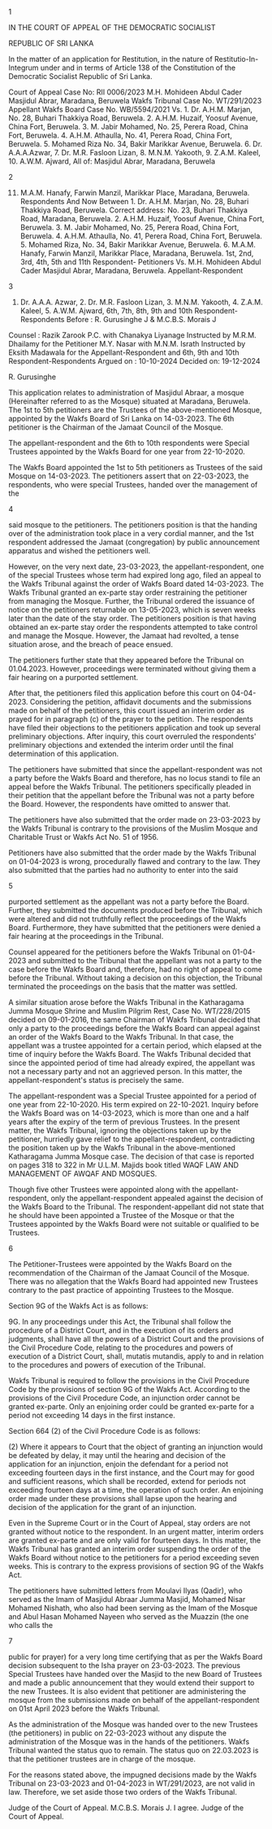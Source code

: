 1

IN THE COURT OF APPEAL OF THE DEMOCRATIC SOCIALIST

REPUBLIC OF SRI LANKA

In the matter of an application for Restitution, in the nature of Restitutio-In-Integrum under and in terms of Article 138 of the Constitution of the Democratic Socialist Republic of Sri Lanka.

Court of Appeal Case No: RII 0006/2023 M.H. Mohideen Abdul Cader Masjidul Abrar, Maradana, Beruwela Wakfs Tribunal Case No. WT/291/2023 Appellant Wakfs Board Case No. WB/5594/2021 Vs. 1. Dr. A.H.M. Marjan, No. 28, Buhari Thakkiya Road, Beruwela. 2. A.H.M. Huzaif, Yoosuf Avenue, China Fort, Beruwela. 3. M. Jabir Mohamed, No. 25, Perera Road, China Fort, Beruwela. 4. A.H.M. Athaulla, No. 41, Perera Road, China Fort, Beruwela. 5. Mohamed Riza No. 34, Bakir Marikkar Avenue, Beruwela. 6. Dr. A.A.A.Azwar, 7. Dr. M.R. Fasloon Lizan, 8. M.N.M. Yakooth, 9. Z.A.M. Kaleel, 10. A.W.M. Ajward, All of: Masjidul Abrar, Maradana, Beruwela

2

11. M.A.M. Hanafy, Farwin Manzil, Marikkar Place, Maradana, Beruwela. Respondents And Now Between 1. Dr. A.H.M. Marjan, No. 28, Buhari Thakkiya Road, Beruwela. Correct address: No. 23, Buhari Thakkiya Road, Maradana, Beruwela. 2. A.H.M. Huzaif, Yoosuf Avenue, China Fort, Beruwela. 3. M. Jabir Mohamed, No. 25, Perera Road, China Fort, Beruwela. 4. A.H.M. Athaulla, No. 41, Perera Road, China Fort, Beruwela. 5. Mohamed Riza, No. 34, Bakir Marikkar Avenue, Beruwela. 6. M.A.M. Hanafy, Farwin Manzil, Marikkar Place, Maradana, Beruwela. 1st, 2nd, 3rd, 4th, 5th and 11th Respondent- Petitioners Vs. M.H. Mohideen Abdul Cader Masjidul Abrar, Maradana, Beruwela. Appellant-Respondent

3

1. Dr. A.A.A. Azwar, 2. Dr. M.R. Fasloon Lizan, 3. M.N.M. Yakooth, 4. Z.A.M. Kaleel, 5. A.W.M. Ajward, 6th, 7th, 8th, 9th and 10th Respondent- Respondents Before : R. Gurusinghe J & M.C.B.S. Morais J

Counsel : Razik Zarook P.C. with Chanakya Liyanage Instructed by M.R.M. Dhailamy for the Petitioner M.Y. Nasar with M.N.M. Israth Instructed by Eksith Madawala for the Appellant-Respondent and 6th, 9th and 10th Respondent-Respondents Argued on : 10-10-2024 Decided on: 19-12-2024

R. Gurusinghe

This application relates to administration of Masjidul Abraar, a mosque (Hereinafter referred to as the Mosque) situated at Maradana, Beruwela. The 1st to 5th petitioners are the Trustees of the above-mentioned Mosque, appointed by the Wakfs Board of Sri Lanka on 14-03-2023. The 6th petitioner is the Chairman of the Jamaat Council of the Mosque.

The appellant-respondent and the 6th to 10th respondents were Special Trustees appointed by the Wakfs Board for one year from 22-10-2020.

The Wakfs Board appointed the 1st to 5th petitioners as Trustees of the said Mosque on 14-03-2023. The petitioners assert that on 22-03-2023, the respondents, who were special Trustees, handed over the management of the

4

said mosque to the petitioners. The petitioners position is that the handing over of the administration took place in a very cordial manner, and the 1st respondent addressed the Jamaat (congregation) by public announcement apparatus and wished the petitioners well.

However, on the very next date, 23-03-2023, the appellant-respondent, one of the special Trustees whose term had expired long ago, filed an appeal to the Wakfs Tribunal against the order of Wakfs Board dated 14-03-2023. The Wakfs Tribunal granted an ex-parte stay order restraining the petitioner from managing the Mosque. Further, the Tribunal ordered the issuance of notice on the petitioners returnable on 13-05-2023, which is seven weeks later than the date of the stay order. The petitioners position is that having obtained an ex-parte stay order the respondents attempted to take control and manage the Mosque. However, the Jamaat had revolted, a tense situation arose, and the breach of peace ensued.

The petitioners further state that they appeared before the Tribunal on 01.04.2023. However, proceedings were terminated without giving them a fair hearing on a purported settlement.

After that, the petitioners filed this application before this court on 04-04-2023. Considering the petition, affidavit documents and the submissions made on behalf of the petitioners, this court issued an interim order as prayed for in paragraph (c) of the prayer to the petition. The respondents have filed their objections to the petitioners application and took up several preliminary objections. After inquiry, this court overruled the respondents' preliminary objections and extended the interim order until the final determination of this application.

The petitioners have submitted that since the appellant-respondent was not a party before the Wakfs Board and therefore, has no locus standi to file an appeal before the Wakfs Tribunal. The petitioners specifically pleaded in their petition that the appellant before the Tribunal was not a party before the Board. However, the respondents have omitted to answer that.

The petitioners have also submitted that the order made on 23-03-2023 by the Wakfs Tribunal is contrary to the provisions of the Muslim Mosque and Charitable Trust or Wakfs Act No. 51 of 1956.

Petitioners have also submitted that the order made by the Wakfs Tribunal on 01-04-2023 is wrong, procedurally flawed and contrary to the law. They also submitted that the parties had no authority to enter into the said

5

purported settlement as the appellant was not a party before the Board. Further, they submitted the documents produced before the Tribunal, which were altered and did not truthfully reflect the proceedings of the Wakfs Board. Furthermore, they have submitted that the petitioners were denied a fair hearing at the proceedings in the Tribunal.

Counsel appeared for the petitioners before the Wakfs Tribunal on 01-04-2023 and submitted to the Tribunal that the appellant was not a party to the case before the Wakfs Board and, therefore, had no right of appeal to come before the Tribunal. Without taking a decision on this objection, the Tribunal terminated the proceedings on the basis that the matter was settled.

A similar situation arose before the Wakfs Tribunal in the Katharagama Jumma Mosque Shrine and Muslim Pilgrim Rest, Case No. WT/228/2015 decided on 09-01-2016, the same Chairman of Wakfs Tribunal decided that only a party to the proceedings before the Wakfs Board can appeal against an order of the Wakfs Board to the Wakfs Tribunal. In that case, the appellant was a trustee appointed for a certain period, which elapsed at the time of inquiry before the Wakfs Board. The Wakfs Tribunal decided that since the appointed period of time had already expired, the appellant was not a necessary party and not an aggrieved person. In this matter, the appellant-respondent's status is precisely the same.

The appellant-respondent was a Special Trustee appointed for a period of one year from 22-10-2020. His term expired on 22-10-2021. Inquiry before the Wakfs Board was on 14-03-2023, which is more than one and a half years after the expiry of the term of previous Trustees. In the present matter, the Wakfs Tribunal, ignoring the objections taken up by the petitioner, hurriedly gave relief to the appellant-respondent, contradicting the position taken up by the Wakfs Tribunal in the above-mentioned Katharagama Jumma Mosque case. The decision of that case is reported on pages 318 to 322 in Mr U.L.M. Majids book titled WAQF LAW AND MANAGEMENT OF AWQAF AND MOSQUES.

Though five other Trustees were appointed along with the appellant-respondent, only the appellant-respondent appealed against the decision of the Wakfs Board to the Tribunal. The respondent-appellant did not state that he should have been appointed a Trustee of the Mosque or that the Trustees appointed by the Wakfs Board were not suitable or qualified to be Trustees.

6

The Petitioner-Trustees were appointed by the Wakfs Board on the recommendation of the Chairman of the Jamaat Council of the Mosque. There was no allegation that the Wakfs Board had appointed new Trustees contrary to the past practice of appointing Trustees to the Mosque.

Section 9G of the Wakfs Act is as follows:

9G. In any proceedings under this Act, the Tribunal shall follow the procedure of a District Court, and in the execution of its orders and judgments, shall have all the powers of a District Court and the provisions of the Civil Procedure Code, relating to the procedures and powers of execution of a District Court, shall, mutatis mutandis, apply to and in relation to the procedures and powers of execution of the Tribunal.

Wakfs Tribunal is required to follow the provisions in the Civil Procedure Code by the provisions of section 9G of the Wakfs Act. According to the provisions of the Civil Procedure Code, an injunction order cannot be granted ex-parte. Only an enjoining order could be granted ex-parte for a period not exceeding 14 days in the first instance.

Section 664 (2) of the Civil Procedure Code is as follows:

(2) Where it appears to Court that the object of granting an injunction would be defeated by delay, it may until the hearing and decision of the application for an injunction, enjoin the defendant for a period not exceeding fourteen days in the first instance, and the Court may for good and sufficient reasons, which shall be recorded, extend for periods not exceeding fourteen days at a time, the operation of such order. An enjoining order made under these provisions shall lapse upon the hearing and decision of the application for the grant of an injunction.

Even in the Supreme Court or in the Court of Appeal, stay orders are not granted without notice to the respondent. In an urgent matter, interim orders are granted ex-parte and are only valid for fourteen days. In this matter, the Wakfs Tribunal has granted an interim order suspending the order of the Wakfs Board without notice to the petitioners for a period exceeding seven weeks. This is contrary to the express provisions of section 9G of the Wakfs Act.

The petitioners have submitted letters from Moulavi Ilyas (Qadir), who served as the Imam of Masjidul Abraar Jumma Masjid, Mohamed Nisar Mohamed Nishath, who also had been serving as the Imam of the Mosque and Abul Hasan Mohamed Nayeen who served as the Muazzin (the one who calls the

7

public for prayer) for a very long time certifying that as per the Wakfs Board decision subsequent to the Isha prayer on 23-03-2023. The previous Special Trustees have handed over the Masjid to the new Board of Trustees and made a public announcement that they would extend their support to the new Trustees. It is also evident that petitioner are administering the mosque from the submissions made on behalf of the appellant-respondent on 01st April 2023 before the Wakfs Tribunal.

As the administration of the Mosque was handed over to the new Trustees (the petitioners) in public on 22-03-2023 without any dispute the administration of the Mosque was in the hands of the petitioners. Wakfs Tribunal wanted the status quo to remain. The status quo on 22.03.2023 is that the petitioner trustees are in charge of the mosque.

For the reasons stated above, the impugned decisions made by the Wakfs Tribunal on 23-03-2023 and 01-04-2023 in WT/291/2023, are not valid in law. Therefore, we set aside those two orders of the Wakfs Tribunal.

Judge of the Court of Appeal. M.C.B.S. Morais J. I agree. Judge of the Court of Appeal.